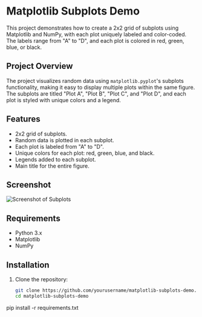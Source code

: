 # Matplotlib Subplots Demo

This project demonstrates how to create a 2x2 grid of subplots using Matplotlib and NumPy, with each plot uniquely labeled and color-coded. The labels range from "A" to "D", and each plot is colored in red, green, blue, or black.

## Project Overview

The project visualizes random data using `matplotlib.pyplot`'s subplots functionality, making it easy to display multiple plots within the same figure. The subplots are titled "Plot A", "Plot B", "Plot C", and "Plot D", and each plot is styled with unique colors and a legend.

## Features
- 2x2 grid of subplots.
- Random data is plotted in each subplot.
- Each plot is labeled from "A" to "D".
- Unique colors for each plot: red, green, blue, and black.
- Legends added to each subplot.
- Main title for the entire figure.

## Screenshot
![Screenshot of Subplots](https://github.com/user-attachments/assets/9b7837d3-b5de-444d-896b-e4533769331c)


## Requirements

- Python 3.x
- Matplotlib
- NumPy

## Installation

1. Clone the repository:
   ```bash
   git clone https://github.com/yourusername/matplotlib-subplots-demo.git
   cd matplotlib-subplots-demo
pip install -r requirements.txt
